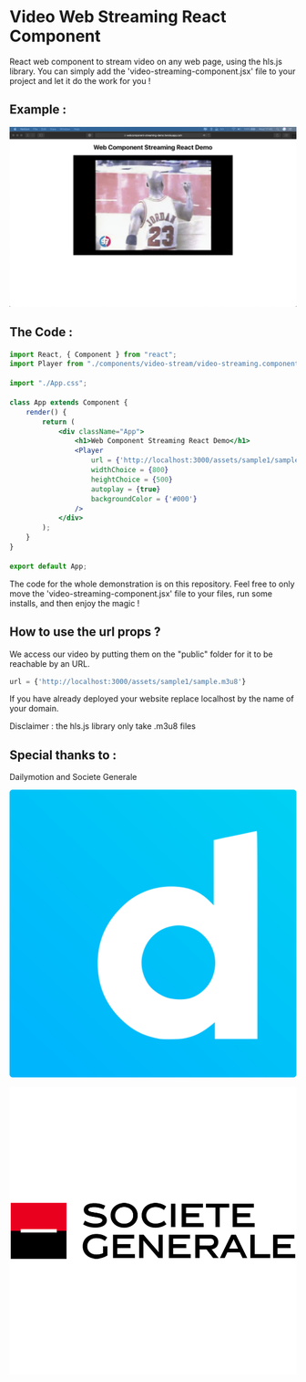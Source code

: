 # Video Web Streaming React Component

React web component to stream video on any web page, using the hls.js library. You can simply add the 'video-streaming-component.jsx' file to your project and let it do the work for you !

## Example :

![Video%20Web%20Streaming%20React%20Component%20b226c84953e341709bd59d1022243a08/Screen_Shot_2020-05-20_at_17.45.18.png](Video%20Web%20Streaming%20React%20Component%20b226c84953e341709bd59d1022243a08/Screen_Shot_2020-05-20_at_17.45.18.png)

## The Code :

```jsx
import React, { Component } from "react";
import Player from "./components/video-stream/video-streaming.component.jsx";

import "./App.css";

class App extends Component {
	render() {
		return (
			<div className="App">
				<h1>Web Component Streaming React Demo</h1>
				<Player 
					url = {'http://localhost:3000/assets/sample1/sample.m3u8'}
					widthChoice = {800}
					heightChoice = {500}
					autoplay = {true}
					backgroundColor = {'#000'}
				/>
			</div>
		);
	}
}

export default App;
```

The code for the whole demonstration is on this repository. Feel free to only move the 'video-streaming-component.jsx' file to your files, run some installs, and then enjoy the magic !

## How to use the url props ?

We access our video by putting them on the "public" folder for it to be reachable by an URL.

```jsx
url = {'http://localhost:3000/assets/sample1/sample.m3u8'}
```

If you have already deployed your website replace localhost by the name of your domain.

Disclaimer : the hls.js library only take .m3u8 files

## Special thanks to :

Dailymotion and Societe Generale

![Video%20Web%20Streaming%20React%20Component%20b226c84953e341709bd59d1022243a08/Logo_dailymotion.png](Video%20Web%20Streaming%20React%20Component%20b226c84953e341709bd59d1022243a08/Logo_dailymotion.png)

![Video%20Web%20Streaming%20React%20Component%20b226c84953e341709bd59d1022243a08/logo-societe-generale.png](Video%20Web%20Streaming%20React%20Component%20b226c84953e341709bd59d1022243a08/logo-societe-generale.png)